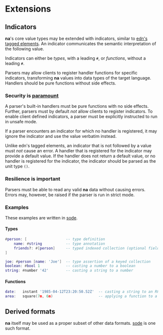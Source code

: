 # Extensions

## Indicators

**na**'s core value types may be extended with indicators, similar to [edn's tagged elements](https://github.com/edn-format/edn/#tagged-elements). An indicator communicates the semantic interpretation of the following value.

Indicators can either be _types_, with a leading `#`, or _functions_, without a leading `#`.

Parsers may allow clients to register handler functions for specific indicators, transforming **na** values into data types of the target language. Handlers should be pure functions without side effects.

### Security is [paramount](https://github.com/OWASP/Top10/blob/567a84c2a88ad691a65a0de38f98408d48d8b9b5/2017/en/0xa8-insecure-deserialization.md)

A parser's built-in handlers must be pure functions with no side effects. Further, parsers must by default _not_ allow clients to register indicators. To enable client defined indicators, a parser must be explicitly instructed to run in unsafe mode.

If a parser encounters an indicator for which no handler is registered, it may ignore the indicator and use the value verbatim instead.

Unlike edn's tagged elements, an indicator that is not followed by a value must _not_ cause an error. A handler that is registered for the indicator may provide a default value. If the handler does not return a default value, or no handler is registered for the indicator, the indicator should be parsed as the unit type `()`.

### Resilience is important

Parsers must be able to read any valid **na** data without causing errors. Errors may, however, be raised if the parser is run in strict mode.

### Examples

These examples are written in [sode](https://github.com/kesh-lang/sode).

#### Types

```lua
#person: [                  -- type definition
    name: #string           -- type annotation
    friends?: #[person]     -- typed indexed collection (optional field)
]

joe: #person [name: 'Joe']  -- type assertion of a keyed collection
boolean: #bool 1            -- casting a number to a boolean
string: #number '42'        -- casting a string to a number
```

#### Functions

```lua
date:   instant '1985-04-12T23:20:50.52Z'  -- casting a string to an RFC 3339/ISO 8601 timestamp
area:   square(7m, 6m)                     -- applying a function to a tuple of values
```

## Derived formats

**na** itself may be used as a proper subset of other data formats. [sode](https://github.com/kesh-lang/sode) is one such format.
